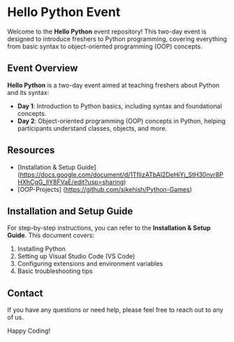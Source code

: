 # Hello Python Event
Welcome to the **Hello Python** event repository! This two-day event is designed to introduce freshers to Python programming, covering everything from basic syntax to object-oriented programming (OOP) concepts.


## Event Overview

**Hello Python** is a two-day event aimed at teaching freshers about Python and its syntax:

- **Day 1**: Introduction to Python basics, including syntax and foundational concepts.
- **Day 2**: Object-oriented programming (OOP) concepts in Python, helping participants understand classes, objects, and more.


## Resources
 
- [Installation & Setup Guide] (https://docs.google.com/document/d/1TflizATbAl2DeHiYj_StH30nyr8PHXhCgG_lIY8FVaE/edit?usp=sharing)
- [OOP-Projects] (https://github.com/sikehish/Python-Games)

## Installation and Setup Guide

For step-by-step instructions, you can refer to the **Installation & Setup Guide**. This document covers:

1. Installing Python
2. Setting up Visual Studio Code (VS Code)
3. Configuring extensions and environment variables
4. Basic troubleshooting tips

## Contact

If you have any questions or need help, please feel free to reach out to any of us.

Happy Coding!

